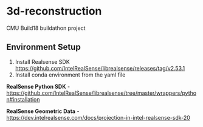 # 3d-reconstruction

CMU Build18 buildathon project


## Environment Setup

1. Install Realsense SDK https://github.com/IntelRealSense/librealsense/releases/tag/v2.53.1
2. Install conda environment from the yaml file

**RealSense Python SDK** - https://github.com/IntelRealSense/librealsense/tree/master/wrappers/python#installation

**RealSense Geometric Data** - https://dev.intelrealsense.com/docs/projection-in-intel-realsense-sdk-20
